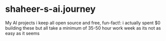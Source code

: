 # shaheer-s-ai.journey
My AI projects i keep all open source and free, fun-fact!: i actually spent $0 building these but all take a minimum of 35-50 hour work week as its not as easy as it seems
